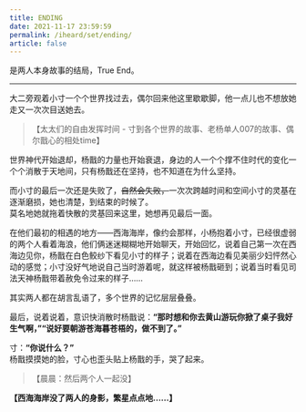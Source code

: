```yaml
---
title: ENDING
date: 2021-11-17 23:59:59
permalink: /iheard/set/ending/
article: false
---
```


是两人本身故事的结局，True End。

---

大二旁观着小寸一个个世界找过去，偶尔回来他这里歇歇脚，他一点儿也不想放她走又一次次目送她去。

> 【太太们的自由发挥时间 - 寸到各个世界的故事、老杨单人007的故事、偶尔戬心的相处time】

世界神代开始退却，杨戬的力量也开始衰退，身边的人一个个撑不住时代的变化一个个消散于天地间，只有杨戬还在坚持，也不知道在为什么坚持。

而小寸的最后一次还是失败了，~~自然会失败，~~一次次跨越时间和空间小寸的灵基在逐渐磨损，她也清楚，到结束的时候了。  
莫名地她就拖着快散的灵基回来这里，她想再见最后一面。

在他们最初的相遇的地方——西海海岸，像约会那样，小杨抱着小寸，已经很虚弱的两个人看着海浪，他们俩迷迷糊糊地开始聊天，开始回忆，说着自己第一次在西海边见你，杨戬在白色鲛纱下看见小寸的样子；说着在西海边看见美丽少妇怦然心动的感觉；小寸没好气地说自己当时游着呢，就这样被杨戬砸到；说着当时看见司法天神杨戬带着赦免令过来的样子……

其实两人都在胡言乱语了，多个世界的记忆层层叠叠。

最后，说着说着，意识快消散时杨戬说：**“那时想和你去黄山游玩你掀了桌子我好生气啊，”“说好要朝游苍海暮苍梧的，做不到了。”**

寸：**“你说什么？”**  
杨戬摸摸她的脸，寸心也歪头贴上杨戬的手，哭了起来。

> 【晨晨：然后两个人一起没】

**【西海海岸没了两人的身影，繁星点点地……】**
